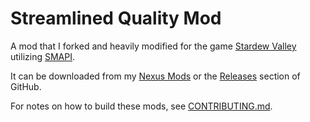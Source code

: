 # Streamlined Quality Mod

A mod that I forked and heavily modified for the game [Stardew Valley](https://www.stardewvalley.net/) utilizing [SMAPI](https://smapi.io/).

It can be downloaded from my [Nexus Mods](https://www.nexusmods.com/stardewvalley/mods/36894?tab=user+files)
or the [Releases](https://github.com/mttdr/sdv-streamlined-quality/releases) section of GitHub.

For notes on how to build these mods, see
[CONTRIBUTING.md](CONTRIBUTING.md).